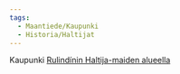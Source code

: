 ```yaml
---
tags:
  - Maantiede/Kaupunki
  - Historia/Haltijat
---
```

Kaupunki [Rulindínin Haltija-maiden alueella](Rulindínin%20Haltija-maat.md)
